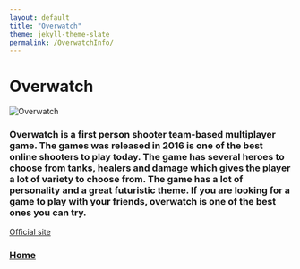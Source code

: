 ```yaml
---
layout: default
title: "Overwatch"
theme: jekyll-theme-slate
permalink: /OverwatchInfo/
---
```


# Overwatch
![Overwatch](https://static.wikia.nocookie.net/overwatch_gamepedia/images/e/ee/OW_heroes.png/revision/latest?cb=20200520165056)

### Overwatch is a first person shooter team-based multiplayer game. The games was released in 2016 is one of the best online shooters to play today. The game has several heroes to choose from tanks, healers and damage which gives the player a lot of variety to choose from. The game has a lot of personality and a great futuristic theme. If you are looking for a game to play with your friends, overwatch is one of the best ones you can try.  

[Official site](https://playoverwatch.com/en-us/)

### [Home](https://pranbhardwaj.github.io/Mini-Website-Project/)

